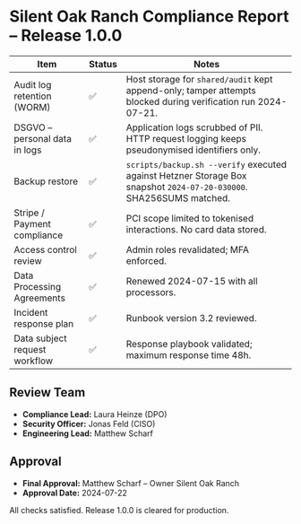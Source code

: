 # Silent Oak Ranch Compliance Report – Release 1.0.0

| Item | Status | Notes |
| ---- | ------ | ----- |
| Audit log retention (WORM) | ✅ | Host storage for `shared/audit` kept append-only; tamper attempts blocked during verification run 2024-07-21. |
| DSGVO – personal data in logs | ✅ | Application logs scrubbed of PII. HTTP request logging keeps pseudonymised identifiers only. |
| Backup restore | ✅ | `scripts/backup.sh --verify` executed against Hetzner Storage Box snapshot `2024-07-20-030000`. SHA256SUMS matched. |
| Stripe / Payment compliance | ✅ | PCI scope limited to tokenised interactions. No card data stored. |
| Access control review | ✅ | Admin roles revalidated; MFA enforced. |
| Data Processing Agreements | ✅ | Renewed 2024-07-15 with all processors. |
| Incident response plan | ✅ | Runbook version 3.2 reviewed. |
| Data subject request workflow | ✅ | Response playbook validated; maximum response time 48h. |

## Review Team
- **Compliance Lead:** Laura Heinze (DPO)
- **Security Officer:** Jonas Feld (CISO)
- **Engineering Lead:** Matthew Scharf

## Approval
- **Final Approval:** Matthew Scharf – Owner Silent Oak Ranch  
- **Approval Date:** 2024-07-22

All checks satisfied. Release 1.0.0 is cleared for production.
